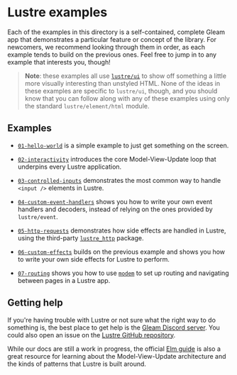 # Lustre examples

Each of the examples in this directory is a self-contained, complete Gleam app
that demonstrates a particular feature or concept of the library. For newcomers,
we recommend looking through them in order, as each example tends to build on
the previous ones. Feel free to jump in to any example that interests you, though!

> **Note**: these examples all use [`lustre/ui`](https://github.com/lustre-labs/ui)
> to show off something a little more visually interesting than unstyled HTML. None
> of the ideas in these examples are specific to `lustre/ui`, though, and you should
> know that you can follow along with any of these examples using only the standard
> `lustre/element/html` module.

## Examples

- [`01-hello-world`](./01-hello-world) is a simple example to just get something
  on the screen.

- [`02-interactivity`](./02-interactivity) introduces the core Model-View-Update
  loop that underpins every Lustre application.

- [`03-controlled-inputs`](./03-controlled-inputs) demonstrates the most common
  way to handle `<input />` elements in Lustre.

- [`04-custom-event-handlers`](./04-custom-event-handlers) shows you how to
  write your own event handlers and decoders, instead of relying on the ones
  provided by `lustre/event`.

- [`05-http-requests`](./05-http-requests) demonstrates how side effects are
  handled in Lustre, using the third-party [`lustre_http`](https://hexdocs.pm/lustre_http/)
  package.

- [`06-custom-effects`](./06-custom-effects) builds on the previous example and
  shows you how to write your own side effects for Lustre to perform.

- [`07-routing`](./07-routing) shows you how to use [`modem`](https://hexdocs.pm/modem/)
  to set up routing and navigating between pages in a Lustre app.

## Getting help

If you're having trouble with Lustre or not sure what the right way to do
something is, the best place to get help is the [Gleam Discord server](https://discord.gg/Fm8Pwmy).
You could also open an issue on the [Lustre GitHub repository](https://github.com/lustre-labs/lustre/issues).

While our docs are still a work in progress, the official [Elm guide](https://guide.elm-lang.org)
is also a great resource for learning about the Model-View-Update architecture
and the kinds of patterns that Lustre is built around.
